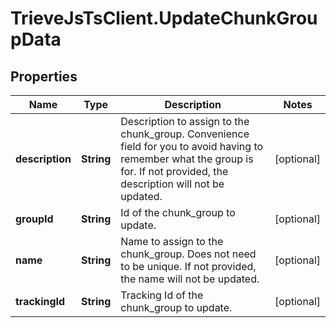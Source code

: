 # TrieveJsTsClient.UpdateChunkGroupData

## Properties

Name | Type | Description | Notes
------------ | ------------- | ------------- | -------------
**description** | **String** | Description to assign to the chunk_group. Convenience field for you to avoid having to remember what the group is for. If not provided, the description will not be updated. | [optional] 
**groupId** | **String** | Id of the chunk_group to update. | [optional] 
**name** | **String** | Name to assign to the chunk_group. Does not need to be unique. If not provided, the name will not be updated. | [optional] 
**trackingId** | **String** | Tracking Id of the chunk_group to update. | [optional] 


